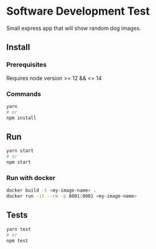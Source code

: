 # Software Development Test

Small express app that will show random dog images.

## Install

### Prerequisites

Requires node version >= 12 && <= 14

### Commands
```bash
yarn
# or
npm install
```

## Run
```bash
yarn start
# or
npm start
```
### Run with docker
```bash
docker build -t <my-image-name> .
docker run -it --rm -p 8001:8001 <my-image-name>
```


## Tests
```bash
yarn test
# or
npm test
```
